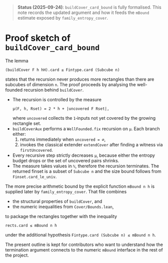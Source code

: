 > **Status (2025-09-24)**: `buildCover_card_bound` is fully formalised.  This note records the updated argument and how it feeds the `mBound` estimate exposed by `family_entropy_cover`.
>
# Proof sketch of `buildCover_card_bound`

The lemma

```
(buildCover F h hH).card ≤ Fintype.card (Subcube n)
```

states that the recursion never produces more rectangles than there are subcubes of dimension `n`.  The proof proceeds by analysing the well-founded recursion behind `buildCover`.

* The recursion is controlled by the measure
  ```
  μ(F, h, Rset) = 2 * h + |uncovered F Rset|,
  ```
  where `uncovered` collects the `1`‑inputs not yet covered by the growing rectangle set.
* `buildCoverAux` performs a `WellFounded.fix` recursion on `μ`.  Each branch either:
  1. returns immediately when `uncovered = ∅`,
  2. invokes the classical extender `extendCover` after finding a witness via `firstUncovered`.
* Every recursive step strictly decreases `μ`, because either the entropy budget drops or the set of uncovered pairs shrinks.
* The measure takes values in `ℕ`, therefore the recursion terminates.  The returned finset is a subset of `Subcube n` and the size bound follows from `Finset.card_le_univ`.

The more precise arithmetic bound by the explicit function `mBound n h` is supplied later by `family_entropy_cover`.  That file combines

* the structural properties of `buildCover`, and
* the numeric inequalities from `Cover/Bounds.lean`,

to package the rectangles together with the inequality

```
rects.card ≤ mBound n h
```

under the additional hypothesis `Fintype.card (Subcube n) ≤ mBound n h`.

The present outline is kept for contributors who want to understand how the termination argument connects to the numeric `mBound` interface in the rest of the project.
